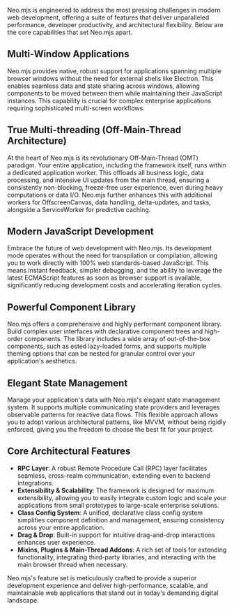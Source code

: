 
Neo.mjs is engineered to address the most pressing challenges in modern web development, offering a suite of features
that deliver unparalleled performance, developer productivity, and architectural flexibility. Below are the core
capabilities that set Neo.mjs apart.

## Multi-Window Applications

Neo.mjs provides native, robust support for applications spanning multiple browser windows without the need for external
shells like Electron. This enables seamless data and state sharing across windows, allowing components to be moved between
them while maintaining their JavaScript instances. This capability is crucial for complex enterprise applications requiring
sophisticated multi-screen workflows.

## True Multi-threading (Off-Main-Thread Architecture)

At the heart of Neo.mjs is its revolutionary Off-Main-Thread (OMT) paradigm. Your entire application, including the
framework itself, runs within a dedicated application worker. This offloads all business logic, data processing, and
intensive UI updates from the main thread, ensuring a consistently non-blocking, freeze-free user experience, even during
heavy computations or data I/O. Neo.mjs further enhances this with additional workers for OffscreenCanvas, data handling,
delta-updates, and tasks, alongside a ServiceWorker for predictive caching.

## Modern JavaScript Development

Embrace the future of web development with Neo.mjs. Its development mode operates without the need for transpilation or
compilation, allowing you to work directly with 100% web standards-based JavaScript. This means instant feedback, simpler
debugging, and the ability to leverage the latest ECMAScript features as soon as browser support is available,
significantly reducing development costs and accelerating iteration cycles.

## Powerful Component Library

Neo.mjs offers a comprehensive and highly performant component library. Build complex user interfaces with declarative
component trees and high-order components. The library includes a wide array of out-of-the-box components, such as 
ested lazy-loaded forms, and supports multiple theming options that can be nested for granular control over your
application's aesthetics.

## Elegant State Management

Manage your application's data with Neo.mjs's elegant state management system. It supports multiple communicating state
providers and leverages observable patterns for reactive data flows. This flexible approach allows you to adopt various
architectural patterns, like MVVM, without being rigidly enforced, giving you the freedom to choose the best fit for
your project.

## Core Architectural Features

*   **RPC Layer**: A robust Remote Procedure Call (RPC) layer facilitates seamless, cross-realm communication,
  extending even to backend integrations.
*   **Extensibility & Scalability**: The framework is designed for maximum extensibility, allowing you to easily integrate
  custom logic and scale your applications from small prototypes to large-scale enterprise solutions.
*   **Class Config System**: A unified, declarative class config system simplifies component definition and management,
  ensuring consistency across your entire application.
*   **Drag & Drop**: Built-in support for intuitive drag-and-drop interactions enhances user experience.
*   **Mixins, Plugins & Main-Thread Addons**: A rich set of tools for extending functionality, integrating third-party
  libraries, and interacting with the main browser thread when necessary.

Neo.mjs's feature set is meticulously crafted to provide a superior development experience and deliver high-performance,
scalable, and maintainable web applications that stand out in today's demanding digital landscape.

